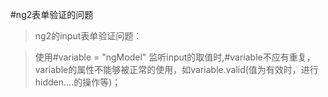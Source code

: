 #ng2表单验证的问题
>ng2的input表单验证问题：

>使用#variable = "ngModel" 监听input的取值时,#variable不应有重复，variable的属性不能够被正常的使用，如variable.valid(值为有效时，进行hidden....的操作等)；

